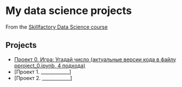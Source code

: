 # My data science projects
From the [Skillfactory Data Science course](https://skillfactory.ru/courses/data-science)

## Projects

* [Проект 0. Игра: Угадай число (актуальные версии кода в файлу pproject_0.ipynb, 4 подхода)](https://github.com/Evgky/sf_ds/blob/main/project_0/pproject_0.ipynb)
* [Проект 1. ____________]
* [Проект 2. ____________]

